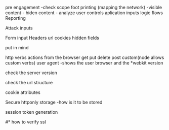 pre engagement -check scope
foot printing (mapping the network) -visible content
                                    - hiden content
                                    - analyze
user controls
aplication inputs 
logic flows
Reporting



Attack inputs 

Form input 
Headers
url
cookies
hidden fields


put in mind

http verbs actions from the browser
    get put delete post custom(node allows custom verbs)
user agent -shows the user browser and the *webkit version


check the server version 

check the url structure 

cookie attributes 

Secure 
httponly
storage -how is it to be stored 

session token generation

#* how to verify ssl
